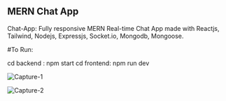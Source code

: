 ## MERN Chat App

Chat-App:  Fully responsive MERN Real-time Chat App made with Reactjs, Tailwind, Nodejs, Expressjs, Socket.io, Mongodb, Mongoose.


#To Run:

cd backend : npm start
cd frontend: npm run dev

![Capture-1](https://github.com/user-attachments/assets/021772ab-047e-4137-81c9-eca3982d7f0b)




![Capture-2](https://github.com/user-attachments/assets/75b826d8-af9f-476d-add4-6032e006a087)
